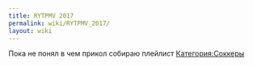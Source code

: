 ```yaml
---
title: RYTPMV 2017
permalink: wiki/RYTPMV_2017/
layout: wiki
---
```


Пока не понял в чем прикол собираю плейлист
[Категория:Соккеры](Категория:Соккеры "wikilink")
